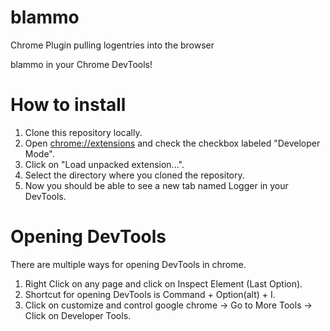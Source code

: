 # blammo
Chrome Plugin pulling logentries into the browser 

blammo in your Chrome DevTools!

# How to install

1. Clone this repository locally.
1. Open [chrome://extensions](chrome://extensions) and check the checkbox labeled "Developer Mode".
1. Click on "Load unpacked extension...".
1. Select the directory where you cloned the repository.
1. Now you should be able to see a new tab named Logger in your DevTools.

# Opening DevTools
There are multiple ways for opening DevTools in chrome.

1. Right Click on any page and click on Inspect Element (Last Option).
1. Shortcut for opening DevTools is Command + Option(alt) + I.
1. Click on customize and control google chrome -> Go to More Tools -> Click on Developer Tools.
